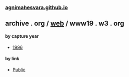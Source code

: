 ### [agnimahesvara.github.io](agnimahesvara.github.io)

## archive . org / [web](../) / www19 . w3 . org

#### by capture year
* [1996](0519960000000000*/)

#### by link
* [Public](07Archives/08Public/)
